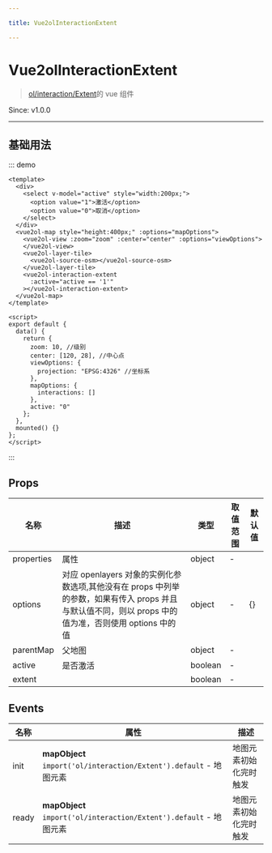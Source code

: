 ```yaml
---

title: Vue2olInteractionExtent

---
```


# Vue2olInteractionExtent

> [ol/interaction/Extent](https://openlayers.org/en/latest/apidoc/module-ol_interaction_Extent-Extent.html)的 vue 组件

Since: v1.0.0

---

## 基础用法

::: demo

```vue
<template>
  <div>
    <select v-model="active" style="width:200px;">
      <option value="1">激活</option>
      <option value="0">取消</option>
    </select>
  </div>
  <vue2ol-map style="height:400px;" :options="mapOptions">
    <vue2ol-view :zoom="zoom" :center="center" :options="viewOptions">
    </vue2ol-view>
    <vue2ol-layer-tile>
      <vue2ol-source-osm></vue2ol-source-osm>
    </vue2ol-layer-tile>
    <vue2ol-interaction-extent
      :active="active == '1'"
    ></vue2ol-interaction-extent>
  </vue2ol-map>
</template>

<script>
export default {
  data() {
    return {
      zoom: 10, //级别
      center: [120, 28], //中心点
      viewOptions: {
        projection: "EPSG:4326" //坐标系
      },
      mapOptions: {
        interactions: []
      },
      active: "0"
    };
  },
  mounted() {}
};
</script>
```

:::

## Props

| 名称       | 描述                                                                                                                                                  | 类型    | 取值范围 | 默认值 |
| ---------- | ----------------------------------------------------------------------------------------------------------------------------------------------------- | ------- | -------- | ------ |
| properties | 属性                                                                                                                                                  | object  | -        |        |
| options    | 对应 openlayers 对象的实例化参数选项,其他没有在 props 中列举的参数，如果有传入 props 并且与默认值不同，则以 props 中的值为准，否则使用 options 中的值 | object  | -        | {}     |
| parentMap  | 父地图                                                                                                                                                | object  | -        |        |
| active     | 是否激活                                                                                                                                              | boolean | -        |        |
| extent     |                                                                                                                                                       | boolean | -        |        |

## Events

| 名称  | 属性                                                               | 描述                   |
| ----- | ------------------------------------------------------------------ | ---------------------- |
| init  | **mapObject** `import('ol/interaction/Extent').default` - 地图元素 | 地图元素初始化完时触发 |
| ready | **mapObject** `import('ol/interaction/Extent').default` - 地图元素 | 地图元素初始化完时触发 |
